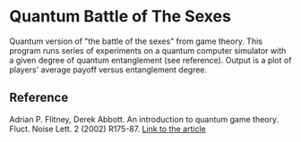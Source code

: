 # Quantum Battle of The Sexes
Quantum version of "the battle of the sexes" from game theory. This program runs series of experiments on a quantum computer simulator with a given degree of quantum entanglement (see reference). Output is a plot of players' average payoff versus entanglement degree.

## Reference
Adrian P. Flitney, Derek Abbott. An introduction to quantum game theory. Fluct. Noise Lett. 2 (2002) R175-87. [Link to the article](https://arxiv.org/abs/quant-ph/0208069v2)
